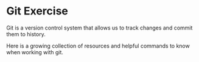 # Git Exercise

Git is a version control system that allows us to track changes and commit them to history.

Here is a growing collection of resources and helpful commands to know when working with git.
